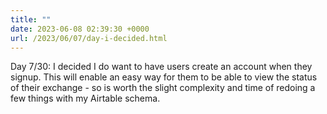 ```yaml
---
title: ""
date: 2023-06-08 02:39:30 +0000
url: /2023/06/07/day-i-decided.html
---
```

Day 7/30: I decided I do want to have users create an account when they signup. This will enable an easy way for them to be able to view the status of their exchange - so is worth the slight complexity and time of redoing a few things with my Airtable schema.